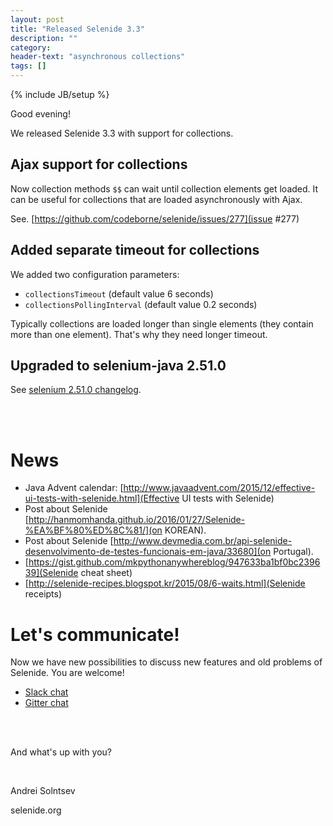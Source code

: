 ```yaml
---
layout: post
title: "Released Selenide 3.3"
description: ""
category:
header-text: "asynchronous collections"
tags: []
---
```

{% include JB/setup %}

Good evening!

We released Selenide 3.3 with support for collections.

## Ajax support for collections

Now collection methods `$$` can wait until collection elements get loaded.
It can be useful for collections that are loaded asynchronously with Ajax.

See. [https://github.com/codeborne/selenide/issues/277](issue #277)

## Added separate timeout for collections

We added two configuration parameters:

  * `collectionsTimeout` (default value 6 seconds)
  * `collectionsPollingInterval` (default value 0.2 seconds)

Typically collections are loaded longer than single elements (they contain more than one element).
That's why they need longer timeout.

## Upgraded to selenium-java 2.51.0

See [selenium 2.51.0 changelog](https://raw.githubusercontent.com/SeleniumHQ/selenium/master/java/CHANGELOG).

<br/>
<br/>

# News 

* Java Advent calendar: [http://www.javaadvent.com/2015/12/effective-ui-tests-with-selenide.html](Effective UI tests with Selenide)
* Post about Selenide [http://hanmomhanda.github.io/2016/01/27/Selenide-%EA%BF%80%ED%8C%81/](on KOREAN).
* Post about Selenide [http://www.devmedia.com.br/api-selenide-desenvolvimento-de-testes-funcionais-em-java/33680](on Portugal).
* [https://gist.github.com/mkpythonanywhereblog/947633ba1bf0bc239639](Selenide cheat sheet)
* [http://selenide-recipes.blogspot.kr/2015/08/6-waits.html](Selenide receipts)

# Let's communicate!

Now we have new possibilities to discuss new features and old problems of Selenide. You are welcome!
 
* [Slack chat](https://selenide.slack.com/messages/general/)
* [Gitter chat](https://gitter.im/codeborne/selenide)

<br/>
<br/>

And what's up with you?

<br/>

Andrei Solntsev

selenide.org
